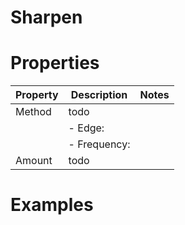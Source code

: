 # Sharpen


# Properties


| Property | Description | Notes | 
| -------- | ----------- | ----- |
| Method | todo | |
| | - Edge: <desc> | |
| | - Frequency: <desc> | |
| Amount | todo | |




# Examples
